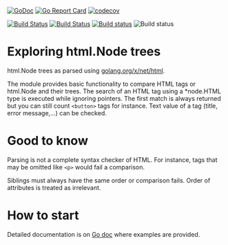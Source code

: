 [![GoDoc](https://godoc.org/github.com/iWdGo/htmlutils?status.svg)](https://godoc.org/github.com/iWdGo/htmlutils)
[![Go Report Card](https://goreportcard.com/badge/github.com/iwdgo/htmlutils)](https://goreportcard.com/report/github.com/iwdgo/htmlutils)
[![codecov](https://codecov.io/gh/iWdGo/htmlutils/branch/master/graph/badge.svg)](https://codecov.io/gh/iWdGo/htmlutils)

[![Build Status](https://travis-ci.com/iWdGo/htmlutils.svg?branch=master)](https://travis-ci.com/iWdGo/htmlutils)
[![Build Status](https://api.cirrus-ci.com/github/iWdGo/htmlutils.svg)](https://cirrus-ci.com/github/iWdGo/htmlutils)
[![Build status](https://ci.appveyor.com/api/projects/status/v6ce70t0jmqgehpw?svg=true)](https://ci.appveyor.com/project/iWdGo/htmlutils)
![Build status](https://github.com/iwdgo/htmlutils/workflows/Go/badge.svg)

# Exploring html.Node trees

html.Node trees as parsed using [golang.org/x/net/html](https://godoc.org/golang.org/x/net/html).

The module provides basic functionality to compare HTML tags or html.Node and their trees.
The search of an HTML tag using a *node.HTML type is executed while ignoring pointers.
The first match is always returned but you can still count `<button>` tags for instance.
Text value of a tag (title, error message,...) can be checked.

# Good to know

Parsing is not a complete syntax checker of HTML.
For instance, tags that may be omitted like `<p>` would fail a comparison.

Siblings must always have the same order or comparison fails.
Order of attributes is treated as irrelevant.

# How to start

Detailed documentation is on [Go doc](https://godoc.org/github.com/iWdGo/htmlutils) where examples are provided.
